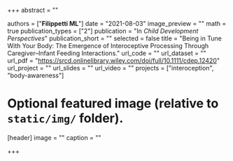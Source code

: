 +++
abstract = ""

authors = ["**Filippetti ML**"]
date = "2021-08-03"
image_preview = ""
math = true
publication_types = ["2"]
publication = "In *Child Development Perspectives*"
publication_short = ""
selected = false
title = "Being in Tune With Your Body: The Emergence of Interoceptive Processing Through Caregiver–Infant Feeding Interactions."
url_code = ""
url_dataset = ""
url_pdf = "https://srcd.onlinelibrary.wiley.com/doi/full/10.1111/cdep.12420"
url_project = ""
url_slides = ""
url_video = ""
projects = ["interoception", "body-awareness"]

# Optional featured image (relative to `static/img/` folder).
[header]
image = ""
caption = ""

+++
